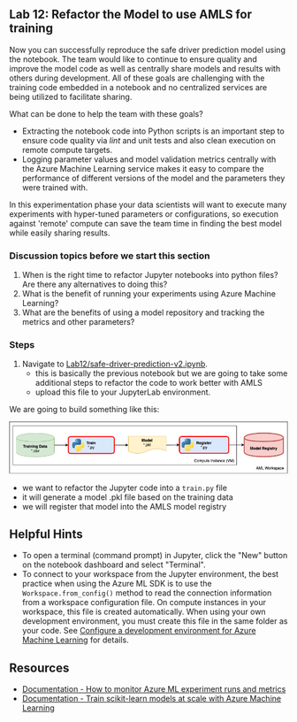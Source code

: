 ## Lab 12:  Refactor the Model to use AMLS for training

Now you can successfully reproduce the safe driver prediction model using the notebook. The team would like to continue to ensure quality and improve the model code as well as centrally share models and results with others during development.  All of these goals are challenging with the training code embedded in a notebook and no centralized services are being utilized to facilitate sharing.  

What can be done to help the team with these goals?  
* Extracting the notebook code into Python scripts is an important step to ensure code quality via *lint* and unit tests and also clean execution on remote compute targets.  
* Logging parameter values and model validation metrics centrally with the Azure Machine Learning service makes it easy to compare the performance of different versions of the model and the parameters they were trained with.

In this experimentation phase your data scientists will want to execute many experiments with hyper-tuned parameters or configurations, so execution against 'remote' compute can save the team time in finding the best model while easily sharing results.


### Discussion topics before we start this section  

1. When is the right time to refactor Jupyter notebooks into python files?  Are there any alternatives to doing this?  
1. What is the benefit of running your experiments using Azure Machine Learning?
1. What are the benefits of using a model repository and tracking the metrics and other parameters?

### Steps
1. Navigate to [Lab12/safe-driver-prediction-v2.ipynb](./safe-driver-prediction-v2.ipynb). 
    * this is basically the previous notebook but we are going to take some additional steps to refactor the code to work better with AMLS
    * upload this file to your JupyterLab environment.  

We are going to build something like this:

![](./process.png)

* we want to refactor the Jupyter code into a `train.py` file
* it will generate a model .pkl file based on the training data
* we will register that model into the AMLS model registry

## Helpful Hints

* To open a terminal (command prompt) in Jupyter, click the "New" button on the notebook dashboard and select "Terminal".
* To connect to your workspace from the Jupyter environment, the best practice when using the Azure ML SDK is to use the `Workspace.from_config()` method to read the connection information from a workspace configuration file. On compute instances in your workspace, this file is created automatically. When using your own development environment, you must create this file in the same folder as your code. See [Configure a development environment for Azure Machine Learning](https://docs.microsoft.com/azure/machine-learning/how-to-configure-environment#workspace) for details.
## Resources

* [Documentation - How to monitor Azure ML experiment runs and metrics](https://docs.microsoft.com/azure/machine-learning/how-to-track-experiments)
* [Documentation - Train scikit-learn models at scale with Azure Machine Learning](https://docs.microsoft.com/azure/machine-learning/how-to-train-scikit-learn)